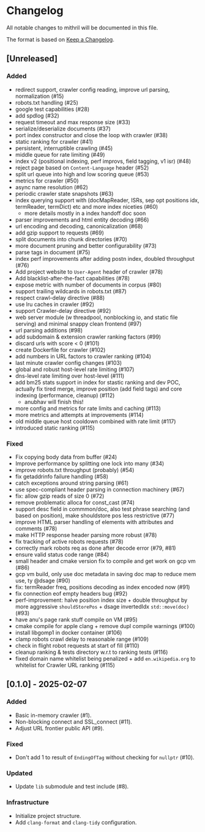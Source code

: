 # Changelog

All notable changes to mithril will be documented in this file.

The format is based on [Keep a Changelog](https://keepachangelog.com/en/1.1.0/).

## [Unreleased]

### Added
- redirect support, crawler config reading, improve url parsing, normalization (#15)
- robots.txt handling (#25)
- google test capabilities (#28)
- add spdlog (#32)
- request timeout and max response size (#33)
- serialize/deserialize documents (#37)
- port index constructor and close the loop with crawler (#38)
- static ranking for crawler (#41)
- persistent, interruptible crawling (#45)
- middle queue for rate limiting (#49)
- index v2 (positional indexing, perf improvs, field tagging, v1 isr) (#48)
- reject page based on `Content-Language` header (#52)
- split url queue into high and low scoring queue (#53)
- metrics for crawler (#50)
- async name resolution (#62)
- periodic crawler state snapshots (#63)
- index querying support with (docMapReader, ISRs, sep opt positions idx, termReader, termDict) etc and more index niceties (#60)
    - more details mostly in a index handoff doc soon
- parser improvements and html entity decoding (#66)
- url encoding and decoding, canonicalization (#68)
- add gzip support to requests (#69)
- split documents into chunk directories (#70)
- more document pruning and better configurability (#73)
- parse <meta> tags in document (#75)
- index perf improvements after adding postn index, doubled throughput (#76)
- Add project website to `User-Agent` header of crawler (#78)
- Add blacklist-after-the-fact capabilities (#78)
- expose metric with number of documents in corpus (#80)
- support trailing wildcards in robots.txt (#87)
- respect crawl-delay directive (#88)
- use lru caches in crawler (#92)
- support Crawler-delay directive (#92)
- web server module (w threadpool, nonblocking io, and static file serving) and minimal snappy clean frontend (#97)
- url parsing additions (#98)
- add subdomain & extension crawler ranking factors (#99)
- discard urls with score < 0 (#101)
- create Dockerfile for crawler (#102)
- add numbers in URL factors to crawler ranking (#104)
- last minute crawler config changes (#103)
- global and robust host-level rate limiting (#107)
- dns-level rate limiting over host-level (#111)
- add bm25 stats support in index for stastic ranking and dev POC, actually fix tired merge, improve position (add field tags) and core indexing (performance, cleanup) (#112)
   - anubhav will finish this!
- more config and metrics for rate limits and caching (#113)
- more metrics and attempts at improvements (#114)
- old middle queue host cooldown combined with rate limit (#117)
- introduced static ranking (#115)

### Fixed
- Fix copying body data from buffer (#24)
- Improve performance by splitting one lock into many (#34)
- improve robots.txt throughput (probably) (#54)
- fix getaddrinfo failure handling (#58)
- catch exceptions around string parsing (#61)
- use spec-compliant header parsing in connection machinery (#67)
- fix: allow gzip reads of size 0 (#72)
- remove problematic alloca for const_cast (#74)
- support desc field in commmon/doc, also test phrase searching (and based on position), make shouldstore pos less restrictive (#77)
- improve HTML parser handling of elements with attributes and comments (#78)
- make HTTP response header parsing more robust (#78)
- fix tracking of active robots requests (#78)
- correctly mark robots req as done after decode error (#79, #81)
- ensure valid status code range (#84)
- small header and cmake version fix to compile and get work on gcp vm (#86)
- gcp vm build, only use doc metadata in saving doc map to reduce mem use, ty @dsage (#90)
- fix: termReader freq, positions decoding as index encoded now  (#91)
- fix connection eof empty headers bug (#92)
- perf-improvement: halve position index size + double throughput by more aggressive `shouldStorePos` + dsage invertedIdx `std::move(doc)` (#93)
- have anu's page rank stuff compile on VM (#95)
- cmake compile for apple clang + remove dupl compile warnings (#100)
- install libgomp1 in docker container (#106)
- clamp robots crawl delay to reasonable range (#109)
- check in flight robot requests at start of fill (#110)
- cleanup ranking & tests directory w.r.t to ranking tests (#116)
- fixed domain name whitelist being penalized + add `en.wikipedia.org` to whitelist for Crawler URL ranking (#115)

## [0.1.0] - 2025-02-07

### Added
- Basic in-memory crawler (#1).
- Non-blocking connect and SSL_connect (#11).
- Adjust URL frontier public API (#9).

### Fixed
- Don't add 1 to result of `EndingOfTag` without checking for `nullptr` (#10).

### Updated
- Update `lib` submodule and test include (#8).

### Infrastructure
- Initialize project structure.
- Add `clang-format` and `clang-tidy` configuration.
